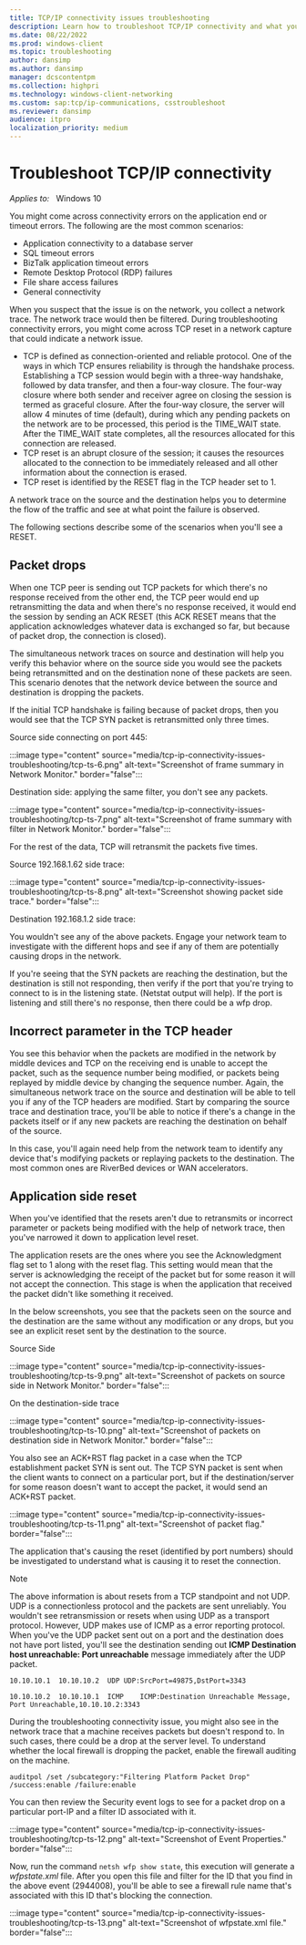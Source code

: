 ```yaml
---
title: TCP/IP connectivity issues troubleshooting
description: Learn how to troubleshoot TCP/IP connectivity and what you should do if you come across TCP reset in a network capture.
ms.date: 08/22/2022
ms.prod: windows-client
ms.topic: troubleshooting
author: dansimp
ms.author: dansimp
manager: dcscontentpm
ms.collection: highpri
ms.technology: windows-client-networking
ms.custom: sap:tcp/ip-communications, csstroubleshoot
ms.reviewer: dansimp
audience: itpro
localization_priority: medium
---
```

# Troubleshoot TCP/IP connectivity

_Applies to:_ &nbsp; Windows 10

You might come across connectivity errors on the application end or timeout errors. The following are the most common scenarios:

- Application connectivity to a database server
- SQL timeout errors
- BizTalk application timeout errors
- Remote Desktop Protocol (RDP) failures
- File share access failures
- General connectivity

When you suspect that the issue is on the network, you collect a network trace. The network trace would then be filtered. During troubleshooting connectivity errors, you might come across TCP reset in a network capture that could indicate a network issue.  

- TCP is defined as connection-oriented and reliable protocol. One of the ways in which TCP ensures reliability is through the handshake process. Establishing a TCP session would begin with a three-way handshake, followed by data transfer, and then a four-way closure. The four-way closure where both sender and receiver agree on closing the session is termed as graceful closure. After the four-way closure, the server will allow 4 minutes of time (default), during which any pending packets on the network are to be processed, this period is the TIME_WAIT state. After the TIME_WAIT state completes, all the resources allocated for this connection are released.  
- TCP reset is an abrupt closure of the session; it causes the resources allocated to the connection to be immediately released and all other information about the connection is erased.  
- TCP reset is identified by the RESET flag in the TCP header set to 1.  

A network trace on the source and the destination helps you to determine the flow of the traffic and see at what point the failure is observed.  

The following sections describe some of the scenarios when you'll see a RESET.

## Packet drops

When one TCP peer is sending out TCP packets for which there's no response received from the other end, the TCP peer would end up retransmitting the data and when there's no response received, it would end the session by sending an ACK RESET (this ACK RESET means that the application acknowledges whatever data is exchanged so far, but because of packet drop, the connection is closed).  

The simultaneous network traces on source and destination will help you verify this behavior where on the source side you would see the packets being retransmitted and on the destination none of these packets are seen. This scenario denotes that the network device between the source and destination is dropping the packets.

If the initial TCP handshake is failing because of packet drops, then you would see that the TCP SYN packet is retransmitted only three times.

Source side connecting on port 445:

:::image type="content" source="media/tcp-ip-connectivity-issues-troubleshooting/tcp-ts-6.png" alt-text="Screenshot of frame summary in Network Monitor." border="false":::

Destination side: applying the same filter, you don't see any packets.

:::image type="content" source="media/tcp-ip-connectivity-issues-troubleshooting/tcp-ts-7.png" alt-text="Screenshot of frame summary with filter in Network Monitor." border="false":::

For the rest of the data, TCP will retransmit the packets five times.

Source 192.168.1.62 side trace:

:::image type="content" source="media/tcp-ip-connectivity-issues-troubleshooting/tcp-ts-8.png" alt-text="Screenshot showing packet side trace." border="false":::

Destination 192.168.1.2 side trace:

You wouldn't see any of the above packets. Engage your network team to investigate with the different hops and see if any of them are potentially causing drops in the network.

If you're seeing that the SYN packets are reaching the destination, but the destination is still not responding, then verify if the port that you're trying to connect to is in the listening state. (Netstat output will help). If the port is listening and still there's no response, then there could be a wfp drop.  

## Incorrect parameter in the TCP header

You see this behavior when the packets are modified in the network by middle devices and TCP on the receiving end is unable to accept the packet, such as the sequence number being modified, or packets being replayed by middle device by changing the sequence number. Again, the simultaneous network trace on the source and destination will be able to tell you if any of the TCP headers are modified. Start by comparing the source trace and destination trace, you'll be able to notice if there's a change in the packets itself or if any new packets are reaching the destination on behalf of the source.  

In this case, you'll again need help from the network team to identify any device that's modifying packets or replaying packets to the destination. The most common ones are RiverBed devices or WAN accelerators.

## Application side reset

When you've identified that the resets aren't due to retransmits or incorrect parameter or packets being modified with the help of network trace, then you've narrowed it down to application level reset.

The application resets are the ones where you see the Acknowledgment flag set to 1 along with the reset flag. This setting would mean that the server is acknowledging the receipt of the packet but for some reason it will not accept the connection. This stage is when the application that received the packet didn't like something it received.  

In the below screenshots, you see that the packets seen on the source and the destination are the same without any modification or any drops, but you see an explicit reset sent by the destination to the source.

Source Side

:::image type="content" source="media/tcp-ip-connectivity-issues-troubleshooting/tcp-ts-9.png" alt-text="Screenshot of packets on source side in Network Monitor." border="false":::

On the destination-side trace

:::image type="content" source="media/tcp-ip-connectivity-issues-troubleshooting/tcp-ts-10.png" alt-text="Screenshot of packets on destination side in Network Monitor." border="false":::

You also see an ACK+RST flag packet in a case when the TCP establishment packet SYN is sent out. The TCP SYN packet is sent when the client wants to connect on a particular port, but if the destination/server for some reason doesn't want to accept the packet, it would send an ACK+RST packet.  

:::image type="content" source="media/tcp-ip-connectivity-issues-troubleshooting/tcp-ts-11.png" alt-text="Screenshot of packet flag." border="false":::

The application that's causing the reset (identified by port numbers) should be investigated to understand what is causing it to reset the connection.

> [!NOTE]
> The above information is about resets from a TCP standpoint and not UDP. UDP is a connectionless protocol and the packets are sent unreliably. You wouldn't see retransmission or resets when using UDP as a transport protocol. However, UDP makes use of ICMP as a error reporting protocol. When you've the UDP packet sent out on a port and the destination does not have port listed, you'll see the destination sending out **ICMP Destination host unreachable: Port unreachable** message immediately after the UDP packet.

```output
10.10.10.1  10.10.10.2  UDP UDP:SrcPort=49875,DstPort=3343
 
10.10.10.2  10.10.10.1  ICMP    ICMP:Destination Unreachable Message, Port Unreachable,10.10.10.2:3343
```

During the troubleshooting connectivity issue, you might also see in the network trace that a machine receives packets but doesn't respond to. In such cases, there could be a drop at the server level. To understand whether the local firewall is dropping the packet, enable the firewall auditing on the machine.

```console
auditpol /set /subcategory:"Filtering Platform Packet Drop" /success:enable /failure:enable
```

You can then review the Security event logs to see for a packet drop on a particular port-IP and a filter ID associated with it.

:::image type="content" source="media/tcp-ip-connectivity-issues-troubleshooting/tcp-ts-12.png" alt-text="Screenshot of Event Properties." border="false":::

Now, run the command `netsh wfp show state`, this execution will generate a *wfpstate.xml* file. After you open this file and filter for the ID that you find in the above event (2944008), you'll be able to see a firewall rule name that's associated with this ID that's blocking the connection.

:::image type="content" source="media/tcp-ip-connectivity-issues-troubleshooting/tcp-ts-13.png" alt-text="Screenshot of wfpstate.xml file." border="false":::
